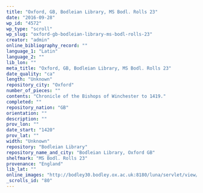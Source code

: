 ```yaml
---
title: "Oxford, GB, Bodleian Library, MS Bodl. Rolls 23"
date: "2016-09-28"
wp_id: "4572"
wp_type: "scroll"
wp_slug: "oxford-gb-bodleian-library-ms-bodl-rolls-23"
creator: "admin"
online_bibliography_record: ""
language_1: "Latin"
language_2: ""
lib_lon: ""
meta_title: "Oxford, GB, Bodleian Library, MS Bodl. Rolls 23"
date_quality: "ca"
length: "Unknown"
repository_city: "Oxford"
number_of_pieces: ""
contents: "Chronicle of the Bishops of Winchester to 1419."
completed: ""
repository_nation: "GB"
orientation: ""
description: ""
prov_lon: ""
date_start: "1420"
prov_lat: ""
width: "Unknown"
repository: "Bodleian Library"
repository_name_and_city: "Bodleian Library, Oxford GB"
shelfmark: "MS Bodl. Rolls 23"
provenance: "England"
lib_lat: ""
online_images: "http://bodley30.bodley.ox.ac.uk:8180/luna/servlet/view/all/what/MS.+Bodl.+Rolls+23"
_scrolls_id: "80"
---
```



